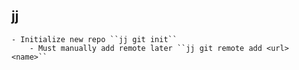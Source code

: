 ## jj
    - Initialize new repo ``jj git init``
        - Must manually add remote later ``jj git remote add <url> <name>``